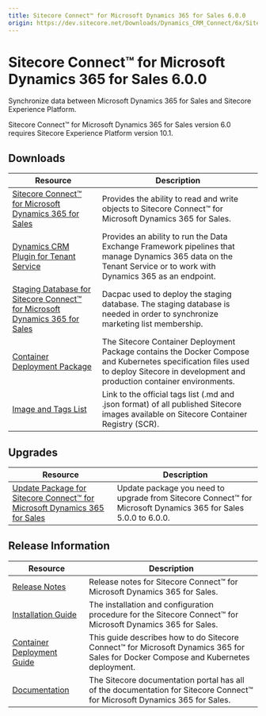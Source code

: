 ```yaml
---
title: Sitecore Connect™ for Microsoft Dynamics 365 for Sales 6.0.0
origin: https://dev.sitecore.net/Downloads/Dynamics_CRM_Connect/6x/Sitecore_Connect_for_Microsoft_Dynamics_365_for_Sales_600.aspx
---
```


# Sitecore Connect™ for Microsoft Dynamics 365 for Sales 6.0.0

Synchronize data between Microsoft Dynamics 365 for Sales and Sitecore Experience Platform.

  <Alert variant='warning' mb={4}>
    <AlertIcon />
    Sitecore Connect™ for Microsoft Dynamics 365 for Sales version 6.0 requires Sitecore Experience Platform version 10.1.
  </Alert>
  

## Downloads

 | Resource | Description |
 | --- | --- |
 | [Sitecore Connect™ for Microsoft Dynamics 365 for Sales](https://sitecoredev.azureedge.net/~/media/E0424DDD5536423E81E2436769C19A79.ashx?date=20210611T135948) | Provides the ability to read and write objects to Sitecore Connect™ for Microsoft Dynamics 365 for Sales. |
 | [Dynamics CRM Plugin for Tenant Service](https://sitecoredev.azureedge.net/~/media/2BB986C7C3C841609EC9DA50A9898DA0.ashx?date=20210611T140026) | Provides an ability to run the Data Exchange Framework pipelines that manage Dynamics 365 data on the Tenant Service or to work with Dynamics 365 as an endpoint. |
 | [Staging Database for Sitecore Connect™ for Microsoft Dynamics 365 for Sales](https://sitecoredev.azureedge.net/~/media/346CCF1B3FF1404198945A191EF7347E.ashx?date=20210611T140108) | Dacpac used to deploy the staging database. The staging database is needed in order to synchronize marketing list membership. |
 | [Container Deployment Package](https://github.com/Sitecore/container-deployment/releases/tag/dcrm%2F6.0.0.01474.70) | The Sitecore Container Deployment Package contains the Docker Compose and Kubernetes specification files used to deploy Sitecore in development and production container environments. |
 | [Image and Tags List](https://github.com/Sitecore/docker-images/tree/master/tags) | Link to the official tags list (.md and .json format) of all published Sitecore images available on Sitecore Container Registry (SCR). |

## Upgrades

 | Resource | Description |
 | --- | --- |
 | [Update Package for Sitecore Connect™ for Microsoft Dynamics 365 for Sales](https://sitecoredev.azureedge.net/~/media/E56624CE8FE34203AD87963FB244779C.ashx?date=20210611T140144) | Update package you need to upgrade from Sitecore Connect™ for Microsoft Dynamics 365 for Sales 5.0.0 to 6.0.0. |

## Release Information

 | Resource | Description |
 | --- | --- |
 | [Release Notes](/downloads/Dynamics%20CRM%20Connect/6x/Sitecore%20Connect%20for%20Microsoft%20Dynamics%20365%20for%20Sales%20600/Release%20Notes) | Release notes for Sitecore Connect™ for Microsoft Dynamics 365 for Sales. |
 | [Installation Guide](https://sitecoredev.azureedge.net/~/media/1CF42439E71F49D1AB0A99E22198053E.ashx?date=20210611T140343) | The installation and configuration procedure for the Sitecore Connect™ for Microsoft Dynamics 365 for Sales. |
 | [Container Deployment Guide](https://sitecoredev.azureedge.net/~/media/8E7022D94F39477EAA4791D20E78C66D.ashx?date=20210611T140401) | This guide describes how to do Sitecore Connect™ for Microsoft Dynamics 365 for Sales for Docker Compose and Kubernetes deployment. |
 | [Documentation](https://doc.sitecore.com/developers/dynamics-crm-connect/60/sitecore-connect-for-microsoft-dynamics-365-for-sales/en/sitecore-connect-for-microsoft-dynamics-365-for-sales-configuration-guide.html) | The Sitecore documentation portal has all of the documentation for Sitecore Connect™ for Microsoft Dynamics 365 for Sales. |